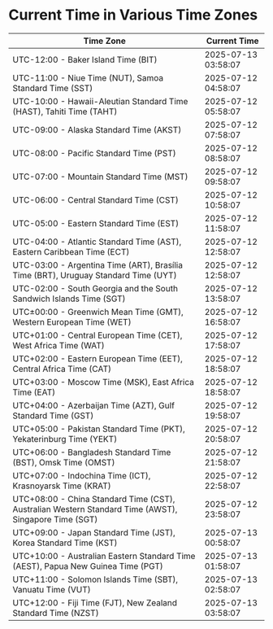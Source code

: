 # Current Time in Various Time Zones

| Time Zone | Current Time |
|-----------|--------------|
| UTC-12:00 - Baker Island Time (BIT) | 2025-07-13 03:58:07 |
| UTC-11:00 - Niue Time (NUT), Samoa Standard Time (SST) | 2025-07-12 04:58:07 |
| UTC-10:00 - Hawaii-Aleutian Standard Time (HAST), Tahiti Time (TAHT) | 2025-07-12 05:58:07 |
| UTC-09:00 - Alaska Standard Time (AKST) | 2025-07-12 07:58:07 |
| UTC-08:00 - Pacific Standard Time (PST) | 2025-07-12 08:58:07 |
| UTC-07:00 - Mountain Standard Time (MST) | 2025-07-12 09:58:07 |
| UTC-06:00 - Central Standard Time (CST) | 2025-07-12 10:58:07 |
| UTC-05:00 - Eastern Standard Time (EST) | 2025-07-12 11:58:07 |
| UTC-04:00 - Atlantic Standard Time (AST), Eastern Caribbean Time (ECT) | 2025-07-12 12:58:07 |
| UTC-03:00 - Argentina Time (ART), Brasília Time (BRT), Uruguay Standard Time (UYT) | 2025-07-12 12:58:07 |
| UTC-02:00 - South Georgia and the South Sandwich Islands Time (SGT) | 2025-07-12 13:58:07 |
| UTC±00:00 - Greenwich Mean Time (GMT), Western European Time (WET) | 2025-07-12 16:58:07 |
| UTC+01:00 - Central European Time (CET), West Africa Time (WAT) | 2025-07-12 17:58:07 |
| UTC+02:00 - Eastern European Time (EET), Central Africa Time (CAT) | 2025-07-12 18:58:07 |
| UTC+03:00 - Moscow Time (MSK), East Africa Time (EAT) | 2025-07-12 18:58:07 |
| UTC+04:00 - Azerbaijan Time (AZT), Gulf Standard Time (GST) | 2025-07-12 19:58:07 |
| UTC+05:00 - Pakistan Standard Time (PKT), Yekaterinburg Time (YEKT) | 2025-07-12 20:58:07 |
| UTC+06:00 - Bangladesh Standard Time (BST), Omsk Time (OMST) | 2025-07-12 21:58:07 |
| UTC+07:00 - Indochina Time (ICT), Krasnoyarsk Time (KRAT) | 2025-07-12 22:58:07 |
| UTC+08:00 - China Standard Time (CST), Australian Western Standard Time (AWST), Singapore Time (SGT) | 2025-07-12 23:58:07 |
| UTC+09:00 - Japan Standard Time (JST), Korea Standard Time (KST) | 2025-07-13 00:58:07 |
| UTC+10:00 - Australian Eastern Standard Time (AEST), Papua New Guinea Time (PGT) | 2025-07-13 01:58:07 |
| UTC+11:00 - Solomon Islands Time (SBT), Vanuatu Time (VUT) | 2025-07-13 02:58:07 |
| UTC+12:00 - Fiji Time (FJT), New Zealand Standard Time (NZST) | 2025-07-13 03:58:07 |
